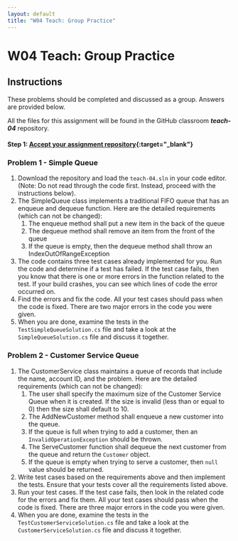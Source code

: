 ```yaml
---
layout: default
title: "W04 Teach: Group Practice"
---
```


# W04 Teach: Group Practice

## Instructions

These problems should be completed and discussed as a group. Answers are provided below.

All the files for this assignment will be found in the GitHub classroom ***teach-04*** repository.

#### Step 1: [Accept your assignment repository](teach-classroom){:target="_blank"}

### Problem 1 - Simple Queue
1. Download the repository and load the `teach-04.sln` in your code editor. (Note: Do not read through the code first. Instead, proceed with the instructions below). 
2. The SimpleQueue class implements a traditional FIFO queue that has an enqueue and dequeue function. Here are the detailed requirements (which can not be changed): 
   1. The enqueue method shall put a new item in the back of the queue
   2. The dequeue method shall remove an item from the front of the queue
   3. If the queue is empty, then the dequeue method shall throw an IndexOutOfRangeException
3. The code contains three test cases already implemented for you. Run the code and determine if a test has failed. If the test case fails, then you know that there is one or more errors in the function related to the test. If your build crashes, you can see which lines of code the error occurred on.
4. Find the errors and fix the code. All your test cases should pass when the code is fixed. There are two major errors in the code you were given.
5. When you are done, examine the tests in the `TestSimpleQueueSolution.cs` file and take a look at the `SimpleQueueSolution.cs` file and discuss it together.

### Problem 2 - Customer Service Queue
1. The CustomerService class maintains a queue of records that include the name, account ID, and the problem. Here are the detailed requirements (which can not be changed):
   1. The user shall specify the maximum size of the Customer Service Queue when it is created. If the size is invalid (less than or equal to 0) then the size shall default to 10.
   2. The AddNewCustomer method shall enqueue a new customer into the queue.
   3. If the queue is full when trying to add a customer, then an `InvalidOperationException` should be thrown.
   4. The ServeCustomer function shall dequeue the next customer from the queue and return the `Customer` object.
   5. If the queue is empty when trying to serve a customer, then `null` value should be returned.
2. Write test cases based on the requirements above and then implement the tests. Ensure that your tests cover all the requirements listed above.
3. Run your test cases. If the test case fails, then look in the related code for the errors and fix them. All your test cases should pass when the code is fixed. There are three major errors in the code you were given.
4. When you are done, examine the tests in the `TestCustomerServiceSolution.cs` file and take a look at the `CustomerServiceSolution.cs` file and discuss it together.

